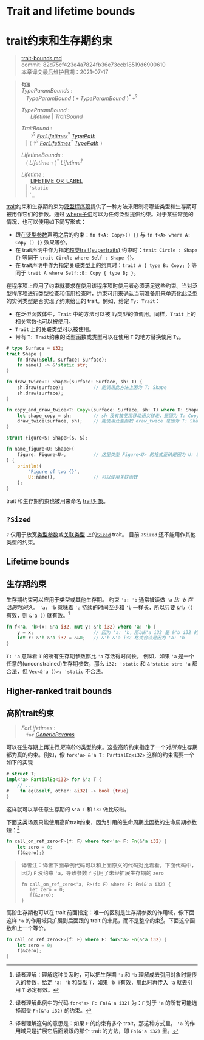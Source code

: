 # Trait and lifetime bounds
# trait约束和生存期约束

>[trait-bounds.md](https://github.com/rust-lang/reference/blob/master/src/trait-bounds.md)\
>commit: 82d75cf423e4a7824fb36e73ccb18519d6900610 \
>本章译文最后维护日期：2021-07-17

> **<sup>句法</sup>**\
> _TypeParamBounds_ :\
> &nbsp;&nbsp; _TypeParamBound_ ( `+` _TypeParamBound_ )<sup>\*</sup> `+`<sup>?</sup>
>
> _TypeParamBound_ :\
> &nbsp;&nbsp; &nbsp;&nbsp; _Lifetime_ | _TraitBound_
>
> _TraitBound_ :\
> &nbsp;&nbsp; &nbsp;&nbsp; `?`<sup>?</sup>
> [_ForLifetimes_](#higher-ranked-trait-bounds)<sup>?</sup> [_TypePath_]\
> &nbsp;&nbsp; | `(` `?`<sup>?</sup>
> [_ForLifetimes_](#higher-ranked-trait-bounds)<sup>?</sup> [_TypePath_] `)`
>
> _LifetimeBounds_ :\
> &nbsp;&nbsp; ( _Lifetime_ `+` )<sup>\*</sup> _Lifetime_<sup>?</sup>
>
> _Lifetime_ :\
> &nbsp;&nbsp; &nbsp;&nbsp; [LIFETIME_OR_LABEL]\
> &nbsp;&nbsp; | `'static`\
> &nbsp;&nbsp; | `'_`

[trait][Trait]约束和生存期约束为[泛型程序项][generic]提供了一种方法来限制将哪些类型和生存期可被用作它们的参数。通过 [where子句][where clause]可以为任何泛型提供约束。对于某些常见的情况，也可以使用如下简写形式：

* 跟在[泛型参数][generic]声明之后的约束：`fn f<A: Copy>() {}` 与 `fn f<A> where A: Copy () {}` 效果等价。
* 在 trait声明中作为指定[超类trait(supertraits)][supertraits] 约束时：`trait Circle : Shape {}` 等同于 `trait Circle where Self : Shape {}`。
* 在 trait声明中作为指定关联类型上的约束时：`trait A { type B: Copy; }` 等同于 `trait A where Self::B: Copy { type B; }`。

在程序项上应用了约束就要求在使用该程序项时使用者必须满足这些约束。当对泛型程序项进行类型检查和借用检查时，约束可用来确认当前准备用来单态化此泛型的实例类型是否实现了约束给出的 trait。例如，给定 `Ty: Trait`：

* 在泛型函数体中，`Trait` 中的方法可以被 `Ty`类型的值调用。同样，`Trait` 上的相关常数也可以被使用。
* `Trait` 上的关联类型可以被使用。
* 带有 `T: Trait`约束的泛型函数或类型可以在使用 `T` 的地方替换使用 `Ty`。

```rust
# type Surface = i32;
trait Shape {
    fn draw(&self, surface: Surface);
    fn name() -> &'static str;
}

fn draw_twice<T: Shape>(surface: Surface, sh: T) {
    sh.draw(surface);           // 能调用此方法上因为 T: Shape
    sh.draw(surface);
}

fn copy_and_draw_twice<T: Copy>(surface: Surface, sh: T) where T: Shape {
    let shape_copy = sh;        // sh 没有被使用移动语义移走，是因为 T: Copy
    draw_twice(surface, sh);    // 能使用泛型函数 draw_twice 是因为 T: Shape
}

struct Figure<S: Shape>(S, S);

fn name_figure<U: Shape>(
    figure: Figure<U>,          // 这里类型 Figure<U> 的格式正确是因为 U: Shape
) {
    println!(
        "Figure of two {}",
        U::name(),              // 可以使用关联函数
    );
}
```

trait 和生存期约束也被用来命名 [trait对象][trait objects]。

## `?Sized`

`?` 仅用于放宽[类型参数][type parameters]或[关联类型][associated types] 上的[`Sized`] trait。
目前 `?Sized` 还不能用作其他类型的约束。

## Lifetime bounds
## 生存期约束

生存期约束可以应用于类型或其他生存期。
约束 `'a: 'b` 通常被读做 *`'a` 比 `'b` 存活的时间久*。
`'a: 'b` 意味着 `'a` 持续的时间至少和 `'b` 一样长，所以只要 `&'b ()` 有效，则 `&'a ()` 就有效。[^译注1]

```rust
fn f<'a, 'b>(x: &'a i32, mut y: &'b i32) where 'a: 'b {
    y = x;                      // 因为 'a: 'b，所以&'a i32 是 &'b i32 的子类型
    let r: &'b &'a i32 = &&0;   // &'b &'a i32 格式合法是因为 'a: 'b
}
```

`T: 'a` 意味着 `T` 的所有生存期参数都比 `'a` 存活得时间长。
例如，如果 `'a` 是一个任意的(unconstrained)生存期参数，那么 `i32: 'static` 和 `&'static str: 'a` 都合法，但 `Vec<&'a ()>: 'static` 不合法。

## Higher-ranked trait bounds
## 高阶trait约束

> _ForLifetimes_ :\
> &nbsp;&nbsp; `for` [_GenericParams_]

可以在生存期上再进行*更高阶的*类型约束。这些高阶约束指定了一个对*所有*生存期都为真的约束。例如，像 `for<'a> &'a T: PartialEq<i32>` 这样的约束需要一个如下的实现

```rust
# struct T;
impl<'a> PartialEq<i32> for &'a T {
    // ...
#    fn eq(&self, other: &i32) -> bool {true}
}
```

这样就可以拿任意生存期的 `&'a T` 和 `i32` 做比较啦。

下面这类场景只能使用高阶trait约束，因为引用的生命周期比函数的生命周期参数短：[^译注3]

```rust
fn call_on_ref_zero<F>(f: F) where for<'a> F: Fn(&'a i32) { 
    let zero = 0;
    f(&zero);}
```

>译者注：译者下面举例代码可以和上面原文的代码对比着看。下面代码中，因为 `F` 没约束 `'a`，导致参数 `f` 引用了未经扩展生存期的 `zero`
>```rust,compile_fail 
>fn call_on_ref_zero<'a, F>(f: F) where F: Fn(&'a i32) {
>    let zero = 0;
>    f(&zero);
>}
>```

高阶生存期也可以在 trait 前面指定：唯一的区别是生存期参数的作用域，像下面这样 `'a` 的作用域只扩展到后面跟的 trait 的末尾，而不是整个约束[^译注4]。下面这个函数和上一个等价。

```rust
fn call_on_ref_zero<F>(f: F) where F: for<'a> Fn(&'a i32) {
    let zero = 0;
    f(&zero);
}
```

[^译注1]: 译者理解：理解这种关系时，可以把生存期 `'a` 和 `'b` 理解成去引用对象时需传入的参数，给定 `'a: 'b` 和类型 `T`，如果 `'b T`有效，那此时再传入 `'a` 就去引用 `T` 必定有效。

[^译注2]: 译者理解：高阶 trait约束就是对带生存期的类型重新进行约束。像这句中的例子就是对 `&'a T` 加上了 `PartialEq<i32>` 的约束，其中 `for<'a>` 可以理解为：对于 `'a` 的所有可能选择。更多信息请参见：https://doc.rust-lang.org/std/cmp/trait.PartialEq.html 和 https://doc.rust-lang.org/nightly/nomicon/hrtb.html

[^译注3]: 译者理解此例中的代码 `for<'a> F: Fn(&'a i32)` 为：`F` 对于 `'a` 的所有可能选择都受 `Fn(&'a i32)` 的约束。

[^译注4]: 译者理解这句的意思是：如果 `F` 的约束有多个 trait，那这种方式里， `'a` 的作用域只是扩展它后面紧跟的那个 trait 的方法，即 `Fn(&'a i32)` 里。

[LIFETIME_OR_LABEL]: tokens.md#lifetimes-and-loop-labels
[_GenericParams_]: items/generics.md
[_TypePath_]: paths.md#paths-in-types
[`Clone`]: special-types-and-traits.md#clone
[`Copy`]: special-types-and-traits.md#copy
[`Sized`]: special-types-and-traits.md#sized
[arrays]: types/array.md
[associated types]: items/associated-items.md#associated-types
[supertraits]: items/traits.md#supertraits
[generic]: items/generics.md
[higher-ranked lifetimes]: #higher-ranked-trait-bounds
[slice]: types/slice.md
[Trait]: items/traits.md#trait-bounds
[trait object]: types/trait-object.md
[trait objects]: types/trait-object.md
[type parameters]: types/parameters.md
[where clause]: items/generics.md#where-clauses

